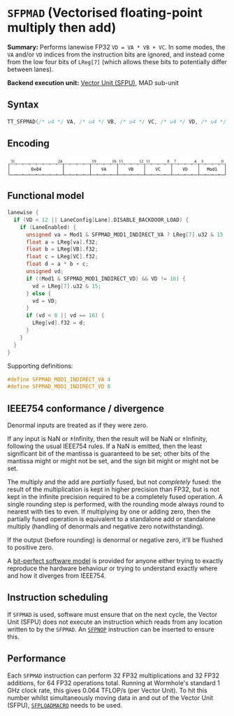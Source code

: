 # `SFPMAD` (Vectorised floating-point multiply then add)

**Summary:** Performs lanewise FP32 `VD = VA * VB + VC`. In some modes, the `VA` and/or `VD` indices from the instruction bits are ignored, and instead come from the low four bits of `LReg[7]` (which allows these bits to potentially differ between lanes).

**Backend execution unit:** [Vector Unit (SFPU)](VectorUnit.md), MAD sub-unit

## Syntax

```c
TT_SFPMAD(/* u4 */ VA, /* u4 */ VB, /* u4 */ VC, /* u4 */ VD, /* u4 */ Mod1)
```

## Encoding

![](../../../Diagrams/Out/Bits32_SFPMAD.svg)

## Functional model

```c
lanewise {
  if (VD < 12 || LaneConfig[Lane].DISABLE_BACKDOOR_LOAD) {
    if (LaneEnabled) {
      unsigned va = Mod1 & SFPMAD_MOD1_INDIRECT_VA ? LReg[7].u32 & 15 : VA;
      float a = LReg[va].f32;
      float b = LReg[VB].f32;
      float c = LReg[VC].f32;
      float d = a * b + c;
      unsigned vd;
      if ((Mod1 & SFPMAD_MOD1_INDIRECT_VD) && VD != 16) {
        vd = LReg[7].u32 & 15;
      } else {
        vd = VD;
      }
      if (vd < 8 || vd == 16) {
        LReg[vd].f32 = d;
      }
    }
  }
}
```

Supporting definitions:

```c
#define SFPMAD_MOD1_INDIRECT_VA 4
#define SFPMAD_MOD1_INDIRECT_VD 8
```

## IEEE754 conformance / divergence

Denormal inputs are treated as if they were zero.

If any input is NaN or ±Infinity, then the result will be NaN or ±Infinity, following the usual IEEE754 rules. If a NaN is emitted, then the least significant bit of the mantissa is guaranteed to be set; other bits of the mantissa might or might not be set, and the sign bit might or might not be set.

The multiply and the add are _partially_ fused, but not _completely_ fused: the result of the multiplication is kept in higher precision than FP32, but is not kept in the infinite precision required to be a completely fused operation. A single rounding step is performed, with the rounding mode always round to nearest with ties to even. If multiplying by one or adding zero, then the partially fused operation is equivalent to a standalone add or standalone multiply (handling of denormals and negative zero notwithstanding).

If the output (before rounding) is denormal or negative zero, it'll be flushed to positive zero.

A [bit-perfect software model](../../../Miscellaneous/FMA/README.md) is provided for anyone either trying to exactly reproduce the hardware behaviour or trying to understand exactly where and how it diverges from IEEE754.

## Instruction scheduling

If `SFPMAD` is used, software must ensure that on the next cycle, the Vector Unit (SFPU) does not execute an instruction which reads from any location written to by the `SFPMAD`. An [`SFPNOP`](SFPNOP.md) instruction can be inserted to ensure this.

## Performance

Each `SFPMAD` instruction can perform 32 FP32 multiplications and 32 FP32 additions, for 64 FP32 operations total. Running at Wormhole's standard 1 GHz clock rate, this gives 0.064 TFLOP/s (per Vector Unit). To hit this number whilst simultaneously moving data in and out of the Vector Unit (SFPU), [`SFPLOADMACRO`](SFPLOADMACRO.md) needs to be used.
